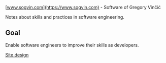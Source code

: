 [www.sogvin.com](https://www.sogvin.com) - Software of Gregory Vin&ccaron;i&cacute;

Notes about skills and practices in software engineering.

## Goal

Enable software engineers to improve their skills as developers.


[Site design](https://excalidraw.com/#json=jr5IgRKIg0h1jGp4v-Xqm,umj0CZN-R12gsCvsgvZYhg)
